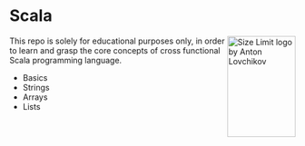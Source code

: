 # Scala 

<img src="https://www.scala-lang.org/resources/img/frontpage/scala-spiral.png" align="right"
     alt="Size Limit logo by Anton Lovchikov" width="120" height="178">
     
This repo is solely for educational purposes only, in order to learn and grasp the core concepts of 
cross functional Scala programming language.


- Basics
- Strings
- Arrays
- Lists
